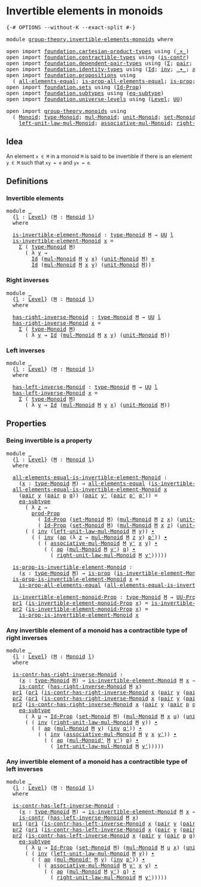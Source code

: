# Invertible elements in monoids

<pre class="Agda"><a id="43" class="Symbol">{-#</a> <a id="47" class="Keyword">OPTIONS</a> <a id="55" class="Pragma">--without-K</a> <a id="67" class="Pragma">--exact-split</a> <a id="81" class="Symbol">#-}</a>

<a id="86" class="Keyword">module</a> <a id="93" href="group-theory.invertible-elements-monoids.html" class="Module">group-theory.invertible-elements-monoids</a> <a id="134" class="Keyword">where</a>

<a id="141" class="Keyword">open</a> <a id="146" class="Keyword">import</a> <a id="153" href="foundation.cartesian-product-types.html" class="Module">foundation.cartesian-product-types</a> <a id="188" class="Keyword">using</a> <a id="194" class="Symbol">(</a><a id="195" href="foundation-core.cartesian-product-types.html#577" class="Function Operator">_×_</a><a id="198" class="Symbol">)</a>
<a id="200" class="Keyword">open</a> <a id="205" class="Keyword">import</a> <a id="212" href="foundation.contractible-types.html" class="Module">foundation.contractible-types</a> <a id="242" class="Keyword">using</a> <a id="248" class="Symbol">(</a><a id="249" href="foundation-core.contractible-types.html#993" class="Function">is-contr</a><a id="257" class="Symbol">)</a>
<a id="259" class="Keyword">open</a> <a id="264" class="Keyword">import</a> <a id="271" href="foundation.dependent-pair-types.html" class="Module">foundation.dependent-pair-types</a> <a id="303" class="Keyword">using</a> <a id="309" class="Symbol">(</a><a id="310" href="foundation-core.dependent-pair-types.html#502" class="Record">Σ</a><a id="311" class="Symbol">;</a> <a id="313" href="foundation-core.dependent-pair-types.html#575" class="InductiveConstructor">pair</a><a id="317" class="Symbol">;</a> <a id="319" href="foundation-core.dependent-pair-types.html#592" class="Field">pr1</a><a id="322" class="Symbol">;</a> <a id="324" href="foundation-core.dependent-pair-types.html#604" class="Field">pr2</a><a id="327" class="Symbol">)</a>
<a id="329" class="Keyword">open</a> <a id="334" class="Keyword">import</a> <a id="341" href="foundation.identity-types.html" class="Module">foundation.identity-types</a> <a id="367" class="Keyword">using</a> <a id="373" class="Symbol">(</a><a id="374" href="foundation-core.identity-types.html#1754" class="Datatype">Id</a><a id="376" class="Symbol">;</a> <a id="378" href="foundation-core.identity-types.html#2716" class="Function">inv</a><a id="381" class="Symbol">;</a> <a id="383" href="foundation-core.identity-types.html#2412" class="Function Operator">_∙_</a><a id="386" class="Symbol">;</a> <a id="388" href="foundation-core.identity-types.html#3990" class="Function">ap</a><a id="390" class="Symbol">)</a>
<a id="392" class="Keyword">open</a> <a id="397" class="Keyword">import</a> <a id="404" href="foundation.propositions.html" class="Module">foundation.propositions</a> <a id="428" class="Keyword">using</a>
  <a id="436" class="Symbol">(</a> <a id="438" href="foundation-core.propositions.html#2193" class="Function">all-elements-equal</a><a id="456" class="Symbol">;</a> <a id="458" href="foundation-core.propositions.html#2392" class="Function">is-prop-all-elements-equal</a><a id="484" class="Symbol">;</a> <a id="486" href="foundation-core.propositions.html#1296" class="Function">is-prop</a><a id="493" class="Symbol">;</a> <a id="495" href="foundation-core.propositions.html#5861" class="Function">prod-Prop</a><a id="504" class="Symbol">;</a> <a id="506" href="foundation-core.propositions.html#1380" class="Function">UU-Prop</a><a id="513" class="Symbol">)</a>
<a id="515" class="Keyword">open</a> <a id="520" class="Keyword">import</a> <a id="527" href="foundation.sets.html" class="Module">foundation.sets</a> <a id="543" class="Keyword">using</a> <a id="549" class="Symbol">(</a><a id="550" href="foundation-core.sets.html#1407" class="Function">Id-Prop</a><a id="557" class="Symbol">)</a>
<a id="559" class="Keyword">open</a> <a id="564" class="Keyword">import</a> <a id="571" href="foundation.subtypes.html" class="Module">foundation.subtypes</a> <a id="591" class="Keyword">using</a> <a id="597" class="Symbol">(</a><a id="598" href="foundation-core.subtypes.html#3371" class="Function">eq-subtype</a><a id="608" class="Symbol">)</a>
<a id="610" class="Keyword">open</a> <a id="615" class="Keyword">import</a> <a id="622" href="foundation.universe-levels.html" class="Module">foundation.universe-levels</a> <a id="649" class="Keyword">using</a> <a id="655" class="Symbol">(</a><a id="656" href="Agda.Primitive.html#597" class="Postulate">Level</a><a id="661" class="Symbol">;</a> <a id="663" href="foundation-core.universe-levels.html#222" class="Primitive">UU</a><a id="665" class="Symbol">)</a>

<a id="668" class="Keyword">open</a> <a id="673" class="Keyword">import</a> <a id="680" href="group-theory.monoids.html" class="Module">group-theory.monoids</a> <a id="701" class="Keyword">using</a>
  <a id="709" class="Symbol">(</a> <a id="711" href="group-theory.monoids.html#1007" class="Function">Monoid</a><a id="717" class="Symbol">;</a> <a id="719" href="group-theory.monoids.html#1182" class="Function">type-Monoid</a><a id="730" class="Symbol">;</a> <a id="732" href="group-theory.monoids.html#1527" class="Function">mul-Monoid</a><a id="742" class="Symbol">;</a> <a id="744" href="group-theory.monoids.html#2031" class="Function">unit-Monoid</a><a id="755" class="Symbol">;</a> <a id="757" href="group-theory.monoids.html#1283" class="Function">set-Monoid</a><a id="767" class="Symbol">;</a>
    <a id="773" href="group-theory.monoids.html#2119" class="Function">left-unit-law-mul-Monoid</a><a id="797" class="Symbol">;</a> <a id="799" href="group-theory.monoids.html#1797" class="Function">associative-mul-Monoid</a><a id="821" class="Symbol">;</a> <a id="823" href="group-theory.monoids.html#2285" class="Function">right-unit-law-mul-Monoid</a><a id="848" class="Symbol">;</a> <a id="850" href="group-theory.monoids.html#1668" class="Function">mul-Monoid&#39;</a><a id="861" class="Symbol">)</a>
</pre>
## Idea

An element `x ∈ M` in a monoid `M` is said to be invertible if there is an element `y ∈ M` such that `xy = e` and `yx = e`.

## Definitions

### Invertible elements

<pre class="Agda"><a id="1051" class="Keyword">module</a> <a id="1058" href="group-theory.invertible-elements-monoids.html#1058" class="Module">_</a>
  <a id="1062" class="Symbol">{</a><a id="1063" href="group-theory.invertible-elements-monoids.html#1063" class="Bound">l</a> <a id="1065" class="Symbol">:</a> <a id="1067" href="Agda.Primitive.html#597" class="Postulate">Level</a><a id="1072" class="Symbol">}</a> <a id="1074" class="Symbol">(</a><a id="1075" href="group-theory.invertible-elements-monoids.html#1075" class="Bound">M</a> <a id="1077" class="Symbol">:</a> <a id="1079" href="group-theory.monoids.html#1007" class="Function">Monoid</a> <a id="1086" href="group-theory.invertible-elements-monoids.html#1063" class="Bound">l</a><a id="1087" class="Symbol">)</a>
  <a id="1091" class="Keyword">where</a>

  <a id="1100" href="group-theory.invertible-elements-monoids.html#1100" class="Function">is-invertible-element-Monoid</a> <a id="1129" class="Symbol">:</a> <a id="1131" href="group-theory.monoids.html#1182" class="Function">type-Monoid</a> <a id="1143" href="group-theory.invertible-elements-monoids.html#1075" class="Bound">M</a> <a id="1145" class="Symbol">→</a> <a id="1147" href="foundation-core.universe-levels.html#222" class="Primitive">UU</a> <a id="1150" href="group-theory.invertible-elements-monoids.html#1063" class="Bound">l</a>
  <a id="1154" href="group-theory.invertible-elements-monoids.html#1100" class="Function">is-invertible-element-Monoid</a> <a id="1183" href="group-theory.invertible-elements-monoids.html#1183" class="Bound">x</a> <a id="1185" class="Symbol">=</a>
    <a id="1191" href="foundation-core.dependent-pair-types.html#502" class="Record">Σ</a> <a id="1193" class="Symbol">(</a> <a id="1195" href="group-theory.monoids.html#1182" class="Function">type-Monoid</a> <a id="1207" href="group-theory.invertible-elements-monoids.html#1075" class="Bound">M</a><a id="1208" class="Symbol">)</a>
      <a id="1216" class="Symbol">(</a> <a id="1218" class="Symbol">λ</a> <a id="1220" href="group-theory.invertible-elements-monoids.html#1220" class="Bound">y</a> <a id="1222" class="Symbol">→</a>
        <a id="1232" href="foundation-core.identity-types.html#1754" class="Datatype">Id</a> <a id="1235" class="Symbol">(</a><a id="1236" href="group-theory.monoids.html#1527" class="Function">mul-Monoid</a> <a id="1247" href="group-theory.invertible-elements-monoids.html#1075" class="Bound">M</a> <a id="1249" href="group-theory.invertible-elements-monoids.html#1220" class="Bound">y</a> <a id="1251" href="group-theory.invertible-elements-monoids.html#1183" class="Bound">x</a><a id="1252" class="Symbol">)</a> <a id="1254" class="Symbol">(</a><a id="1255" href="group-theory.monoids.html#2031" class="Function">unit-Monoid</a> <a id="1267" href="group-theory.invertible-elements-monoids.html#1075" class="Bound">M</a><a id="1268" class="Symbol">)</a> <a id="1270" href="foundation-core.cartesian-product-types.html#577" class="Function Operator">×</a>
        <a id="1280" href="foundation-core.identity-types.html#1754" class="Datatype">Id</a> <a id="1283" class="Symbol">(</a><a id="1284" href="group-theory.monoids.html#1527" class="Function">mul-Monoid</a> <a id="1295" href="group-theory.invertible-elements-monoids.html#1075" class="Bound">M</a> <a id="1297" href="group-theory.invertible-elements-monoids.html#1183" class="Bound">x</a> <a id="1299" href="group-theory.invertible-elements-monoids.html#1220" class="Bound">y</a><a id="1300" class="Symbol">)</a> <a id="1302" class="Symbol">(</a><a id="1303" href="group-theory.monoids.html#2031" class="Function">unit-Monoid</a> <a id="1315" href="group-theory.invertible-elements-monoids.html#1075" class="Bound">M</a><a id="1316" class="Symbol">))</a>
</pre>
### Right inverses

<pre class="Agda"><a id="1352" class="Keyword">module</a> <a id="1359" href="group-theory.invertible-elements-monoids.html#1359" class="Module">_</a>
  <a id="1363" class="Symbol">{</a><a id="1364" href="group-theory.invertible-elements-monoids.html#1364" class="Bound">l</a> <a id="1366" class="Symbol">:</a> <a id="1368" href="Agda.Primitive.html#597" class="Postulate">Level</a><a id="1373" class="Symbol">}</a> <a id="1375" class="Symbol">(</a><a id="1376" href="group-theory.invertible-elements-monoids.html#1376" class="Bound">M</a> <a id="1378" class="Symbol">:</a> <a id="1380" href="group-theory.monoids.html#1007" class="Function">Monoid</a> <a id="1387" href="group-theory.invertible-elements-monoids.html#1364" class="Bound">l</a><a id="1388" class="Symbol">)</a>
  <a id="1392" class="Keyword">where</a>

  <a id="1401" href="group-theory.invertible-elements-monoids.html#1401" class="Function">has-right-inverse-Monoid</a> <a id="1426" class="Symbol">:</a> <a id="1428" href="group-theory.monoids.html#1182" class="Function">type-Monoid</a> <a id="1440" href="group-theory.invertible-elements-monoids.html#1376" class="Bound">M</a> <a id="1442" class="Symbol">→</a> <a id="1444" href="foundation-core.universe-levels.html#222" class="Primitive">UU</a> <a id="1447" href="group-theory.invertible-elements-monoids.html#1364" class="Bound">l</a>
  <a id="1451" href="group-theory.invertible-elements-monoids.html#1401" class="Function">has-right-inverse-Monoid</a> <a id="1476" href="group-theory.invertible-elements-monoids.html#1476" class="Bound">x</a> <a id="1478" class="Symbol">=</a>
    <a id="1484" href="foundation-core.dependent-pair-types.html#502" class="Record">Σ</a> <a id="1486" class="Symbol">(</a> <a id="1488" href="group-theory.monoids.html#1182" class="Function">type-Monoid</a> <a id="1500" href="group-theory.invertible-elements-monoids.html#1376" class="Bound">M</a><a id="1501" class="Symbol">)</a>
      <a id="1509" class="Symbol">(</a> <a id="1511" class="Symbol">λ</a> <a id="1513" href="group-theory.invertible-elements-monoids.html#1513" class="Bound">y</a> <a id="1515" class="Symbol">→</a> <a id="1517" href="foundation-core.identity-types.html#1754" class="Datatype">Id</a> <a id="1520" class="Symbol">(</a><a id="1521" href="group-theory.monoids.html#1527" class="Function">mul-Monoid</a> <a id="1532" href="group-theory.invertible-elements-monoids.html#1376" class="Bound">M</a> <a id="1534" href="group-theory.invertible-elements-monoids.html#1476" class="Bound">x</a> <a id="1536" href="group-theory.invertible-elements-monoids.html#1513" class="Bound">y</a><a id="1537" class="Symbol">)</a> <a id="1539" class="Symbol">(</a><a id="1540" href="group-theory.monoids.html#2031" class="Function">unit-Monoid</a> <a id="1552" href="group-theory.invertible-elements-monoids.html#1376" class="Bound">M</a><a id="1553" class="Symbol">))</a>
</pre>
### Left inverses

<pre class="Agda"><a id="1588" class="Keyword">module</a> <a id="1595" href="group-theory.invertible-elements-monoids.html#1595" class="Module">_</a>
  <a id="1599" class="Symbol">{</a><a id="1600" href="group-theory.invertible-elements-monoids.html#1600" class="Bound">l</a> <a id="1602" class="Symbol">:</a> <a id="1604" href="Agda.Primitive.html#597" class="Postulate">Level</a><a id="1609" class="Symbol">}</a> <a id="1611" class="Symbol">(</a><a id="1612" href="group-theory.invertible-elements-monoids.html#1612" class="Bound">M</a> <a id="1614" class="Symbol">:</a> <a id="1616" href="group-theory.monoids.html#1007" class="Function">Monoid</a> <a id="1623" href="group-theory.invertible-elements-monoids.html#1600" class="Bound">l</a><a id="1624" class="Symbol">)</a>
  <a id="1628" class="Keyword">where</a>

  <a id="1637" href="group-theory.invertible-elements-monoids.html#1637" class="Function">has-left-inverse-Monoid</a> <a id="1661" class="Symbol">:</a> <a id="1663" href="group-theory.monoids.html#1182" class="Function">type-Monoid</a> <a id="1675" href="group-theory.invertible-elements-monoids.html#1612" class="Bound">M</a> <a id="1677" class="Symbol">→</a> <a id="1679" href="foundation-core.universe-levels.html#222" class="Primitive">UU</a> <a id="1682" href="group-theory.invertible-elements-monoids.html#1600" class="Bound">l</a>
  <a id="1686" href="group-theory.invertible-elements-monoids.html#1637" class="Function">has-left-inverse-Monoid</a> <a id="1710" href="group-theory.invertible-elements-monoids.html#1710" class="Bound">x</a> <a id="1712" class="Symbol">=</a>
    <a id="1718" href="foundation-core.dependent-pair-types.html#502" class="Record">Σ</a> <a id="1720" class="Symbol">(</a> <a id="1722" href="group-theory.monoids.html#1182" class="Function">type-Monoid</a> <a id="1734" href="group-theory.invertible-elements-monoids.html#1612" class="Bound">M</a><a id="1735" class="Symbol">)</a>
      <a id="1743" class="Symbol">(</a> <a id="1745" class="Symbol">λ</a> <a id="1747" href="group-theory.invertible-elements-monoids.html#1747" class="Bound">y</a> <a id="1749" class="Symbol">→</a> <a id="1751" href="foundation-core.identity-types.html#1754" class="Datatype">Id</a> <a id="1754" class="Symbol">(</a><a id="1755" href="group-theory.monoids.html#1527" class="Function">mul-Monoid</a> <a id="1766" href="group-theory.invertible-elements-monoids.html#1612" class="Bound">M</a> <a id="1768" href="group-theory.invertible-elements-monoids.html#1747" class="Bound">y</a> <a id="1770" href="group-theory.invertible-elements-monoids.html#1710" class="Bound">x</a><a id="1771" class="Symbol">)</a> <a id="1773" class="Symbol">(</a><a id="1774" href="group-theory.monoids.html#2031" class="Function">unit-Monoid</a> <a id="1786" href="group-theory.invertible-elements-monoids.html#1612" class="Bound">M</a><a id="1787" class="Symbol">))</a>
</pre>
## Properties

### Being invertible is a property

<pre class="Agda"><a id="1854" class="Keyword">module</a> <a id="1861" href="group-theory.invertible-elements-monoids.html#1861" class="Module">_</a>
  <a id="1865" class="Symbol">{</a><a id="1866" href="group-theory.invertible-elements-monoids.html#1866" class="Bound">l</a> <a id="1868" class="Symbol">:</a> <a id="1870" href="Agda.Primitive.html#597" class="Postulate">Level</a><a id="1875" class="Symbol">}</a> <a id="1877" class="Symbol">(</a><a id="1878" href="group-theory.invertible-elements-monoids.html#1878" class="Bound">M</a> <a id="1880" class="Symbol">:</a> <a id="1882" href="group-theory.monoids.html#1007" class="Function">Monoid</a> <a id="1889" href="group-theory.invertible-elements-monoids.html#1866" class="Bound">l</a><a id="1890" class="Symbol">)</a>
  <a id="1894" class="Keyword">where</a>

  <a id="1903" href="group-theory.invertible-elements-monoids.html#1903" class="Function">all-elements-equal-is-invertible-element-Monoid</a> <a id="1951" class="Symbol">:</a>
    <a id="1957" class="Symbol">(</a><a id="1958" href="group-theory.invertible-elements-monoids.html#1958" class="Bound">x</a> <a id="1960" class="Symbol">:</a> <a id="1962" href="group-theory.monoids.html#1182" class="Function">type-Monoid</a> <a id="1974" href="group-theory.invertible-elements-monoids.html#1878" class="Bound">M</a><a id="1975" class="Symbol">)</a> <a id="1977" class="Symbol">→</a> <a id="1979" href="foundation-core.propositions.html#2193" class="Function">all-elements-equal</a> <a id="1998" class="Symbol">(</a><a id="1999" href="group-theory.invertible-elements-monoids.html#1100" class="Function">is-invertible-element-Monoid</a> <a id="2028" href="group-theory.invertible-elements-monoids.html#1878" class="Bound">M</a> <a id="2030" href="group-theory.invertible-elements-monoids.html#1958" class="Bound">x</a><a id="2031" class="Symbol">)</a>
  <a id="2035" href="group-theory.invertible-elements-monoids.html#1903" class="Function">all-elements-equal-is-invertible-element-Monoid</a> <a id="2083" href="group-theory.invertible-elements-monoids.html#2083" class="Bound">x</a>
    <a id="2089" class="Symbol">(</a><a id="2090" href="foundation-core.dependent-pair-types.html#575" class="InductiveConstructor">pair</a> <a id="2095" href="group-theory.invertible-elements-monoids.html#2095" class="Bound">y</a> <a id="2097" class="Symbol">(</a><a id="2098" href="foundation-core.dependent-pair-types.html#575" class="InductiveConstructor">pair</a> <a id="2103" href="group-theory.invertible-elements-monoids.html#2103" class="Bound">p</a> <a id="2105" href="group-theory.invertible-elements-monoids.html#2105" class="Bound">q</a><a id="2106" class="Symbol">))</a> <a id="2109" class="Symbol">(</a><a id="2110" href="foundation-core.dependent-pair-types.html#575" class="InductiveConstructor">pair</a> <a id="2115" href="group-theory.invertible-elements-monoids.html#2115" class="Bound">y&#39;</a> <a id="2118" class="Symbol">(</a><a id="2119" href="foundation-core.dependent-pair-types.html#575" class="InductiveConstructor">pair</a> <a id="2124" href="group-theory.invertible-elements-monoids.html#2124" class="Bound">p&#39;</a> <a id="2127" href="group-theory.invertible-elements-monoids.html#2127" class="Bound">q&#39;</a><a id="2129" class="Symbol">))</a> <a id="2132" class="Symbol">=</a>
    <a id="2138" href="foundation-core.subtypes.html#3371" class="Function">eq-subtype</a>
      <a id="2155" class="Symbol">(</a> <a id="2157" class="Symbol">λ</a> <a id="2159" href="group-theory.invertible-elements-monoids.html#2159" class="Bound">z</a> <a id="2161" class="Symbol">→</a>
        <a id="2171" href="foundation-core.propositions.html#5861" class="Function">prod-Prop</a>
          <a id="2191" class="Symbol">(</a> <a id="2193" href="foundation-core.sets.html#1407" class="Function">Id-Prop</a> <a id="2201" class="Symbol">(</a><a id="2202" href="group-theory.monoids.html#1283" class="Function">set-Monoid</a> <a id="2213" href="group-theory.invertible-elements-monoids.html#1878" class="Bound">M</a><a id="2214" class="Symbol">)</a> <a id="2216" class="Symbol">(</a><a id="2217" href="group-theory.monoids.html#1527" class="Function">mul-Monoid</a> <a id="2228" href="group-theory.invertible-elements-monoids.html#1878" class="Bound">M</a> <a id="2230" href="group-theory.invertible-elements-monoids.html#2159" class="Bound">z</a> <a id="2232" href="group-theory.invertible-elements-monoids.html#2083" class="Bound">x</a><a id="2233" class="Symbol">)</a> <a id="2235" class="Symbol">(</a><a id="2236" href="group-theory.monoids.html#2031" class="Function">unit-Monoid</a> <a id="2248" href="group-theory.invertible-elements-monoids.html#1878" class="Bound">M</a><a id="2249" class="Symbol">))</a>
          <a id="2262" class="Symbol">(</a> <a id="2264" href="foundation-core.sets.html#1407" class="Function">Id-Prop</a> <a id="2272" class="Symbol">(</a><a id="2273" href="group-theory.monoids.html#1283" class="Function">set-Monoid</a> <a id="2284" href="group-theory.invertible-elements-monoids.html#1878" class="Bound">M</a><a id="2285" class="Symbol">)</a> <a id="2287" class="Symbol">(</a><a id="2288" href="group-theory.monoids.html#1527" class="Function">mul-Monoid</a> <a id="2299" href="group-theory.invertible-elements-monoids.html#1878" class="Bound">M</a> <a id="2301" href="group-theory.invertible-elements-monoids.html#2083" class="Bound">x</a> <a id="2303" href="group-theory.invertible-elements-monoids.html#2159" class="Bound">z</a><a id="2304" class="Symbol">)</a> <a id="2306" class="Symbol">(</a><a id="2307" href="group-theory.monoids.html#2031" class="Function">unit-Monoid</a> <a id="2319" href="group-theory.invertible-elements-monoids.html#1878" class="Bound">M</a><a id="2320" class="Symbol">)))</a>
      <a id="2330" class="Symbol">(</a> <a id="2332" class="Symbol">(</a> <a id="2334" href="foundation-core.identity-types.html#2716" class="Function">inv</a> <a id="2338" class="Symbol">(</a><a id="2339" href="group-theory.monoids.html#2119" class="Function">left-unit-law-mul-Monoid</a> <a id="2364" href="group-theory.invertible-elements-monoids.html#1878" class="Bound">M</a> <a id="2366" href="group-theory.invertible-elements-monoids.html#2095" class="Bound">y</a><a id="2367" class="Symbol">))</a> <a id="2370" href="foundation-core.identity-types.html#2412" class="Function Operator">∙</a>
        <a id="2380" class="Symbol">(</a> <a id="2382" class="Symbol">(</a> <a id="2384" href="foundation-core.identity-types.html#2716" class="Function">inv</a> <a id="2388" class="Symbol">(</a><a id="2389" href="foundation-core.identity-types.html#3990" class="Function">ap</a> <a id="2392" class="Symbol">(λ</a> <a id="2395" href="group-theory.invertible-elements-monoids.html#2395" class="Bound">z</a> <a id="2397" class="Symbol">→</a> <a id="2399" href="group-theory.monoids.html#1527" class="Function">mul-Monoid</a> <a id="2410" href="group-theory.invertible-elements-monoids.html#1878" class="Bound">M</a> <a id="2412" href="group-theory.invertible-elements-monoids.html#2395" class="Bound">z</a> <a id="2414" href="group-theory.invertible-elements-monoids.html#2095" class="Bound">y</a><a id="2415" class="Symbol">)</a> <a id="2417" href="group-theory.invertible-elements-monoids.html#2124" class="Bound">p&#39;</a><a id="2419" class="Symbol">))</a> <a id="2422" href="foundation-core.identity-types.html#2412" class="Function Operator">∙</a>
          <a id="2434" class="Symbol">(</a> <a id="2436" class="Symbol">(</a> <a id="2438" href="group-theory.monoids.html#1797" class="Function">associative-mul-Monoid</a> <a id="2461" href="group-theory.invertible-elements-monoids.html#1878" class="Bound">M</a> <a id="2463" href="group-theory.invertible-elements-monoids.html#2115" class="Bound">y&#39;</a> <a id="2466" href="group-theory.invertible-elements-monoids.html#2083" class="Bound">x</a> <a id="2468" href="group-theory.invertible-elements-monoids.html#2095" class="Bound">y</a><a id="2469" class="Symbol">)</a> <a id="2471" href="foundation-core.identity-types.html#2412" class="Function Operator">∙</a>
            <a id="2485" class="Symbol">(</a> <a id="2487" class="Symbol">(</a> <a id="2489" href="foundation-core.identity-types.html#3990" class="Function">ap</a> <a id="2492" class="Symbol">(</a><a id="2493" href="group-theory.monoids.html#1527" class="Function">mul-Monoid</a> <a id="2504" href="group-theory.invertible-elements-monoids.html#1878" class="Bound">M</a> <a id="2506" href="group-theory.invertible-elements-monoids.html#2115" class="Bound">y&#39;</a><a id="2508" class="Symbol">)</a> <a id="2510" href="group-theory.invertible-elements-monoids.html#2105" class="Bound">q</a><a id="2511" class="Symbol">)</a> <a id="2513" href="foundation-core.identity-types.html#2412" class="Function Operator">∙</a>
              <a id="2529" class="Symbol">(</a> <a id="2531" href="group-theory.monoids.html#2285" class="Function">right-unit-law-mul-Monoid</a> <a id="2557" href="group-theory.invertible-elements-monoids.html#1878" class="Bound">M</a> <a id="2559" href="group-theory.invertible-elements-monoids.html#2115" class="Bound">y&#39;</a><a id="2561" class="Symbol">)))))</a>
  
  <a id="2572" href="group-theory.invertible-elements-monoids.html#2572" class="Function">is-prop-is-invertible-element-Monoid</a> <a id="2609" class="Symbol">:</a>
    <a id="2615" class="Symbol">(</a><a id="2616" href="group-theory.invertible-elements-monoids.html#2616" class="Bound">x</a> <a id="2618" class="Symbol">:</a> <a id="2620" href="group-theory.monoids.html#1182" class="Function">type-Monoid</a> <a id="2632" href="group-theory.invertible-elements-monoids.html#1878" class="Bound">M</a><a id="2633" class="Symbol">)</a> <a id="2635" class="Symbol">→</a> <a id="2637" href="foundation-core.propositions.html#1296" class="Function">is-prop</a> <a id="2645" class="Symbol">(</a><a id="2646" href="group-theory.invertible-elements-monoids.html#1100" class="Function">is-invertible-element-Monoid</a> <a id="2675" href="group-theory.invertible-elements-monoids.html#1878" class="Bound">M</a> <a id="2677" href="group-theory.invertible-elements-monoids.html#2616" class="Bound">x</a><a id="2678" class="Symbol">)</a>
  <a id="2682" href="group-theory.invertible-elements-monoids.html#2572" class="Function">is-prop-is-invertible-element-Monoid</a> <a id="2719" href="group-theory.invertible-elements-monoids.html#2719" class="Bound">x</a> <a id="2721" class="Symbol">=</a>
    <a id="2727" href="foundation-core.propositions.html#2392" class="Function">is-prop-all-elements-equal</a> <a id="2754" class="Symbol">(</a><a id="2755" href="group-theory.invertible-elements-monoids.html#1903" class="Function">all-elements-equal-is-invertible-element-Monoid</a> <a id="2803" href="group-theory.invertible-elements-monoids.html#2719" class="Bound">x</a><a id="2804" class="Symbol">)</a>

  <a id="2809" href="group-theory.invertible-elements-monoids.html#2809" class="Function">is-invertible-element-monoid-Prop</a> <a id="2843" class="Symbol">:</a> <a id="2845" href="group-theory.monoids.html#1182" class="Function">type-Monoid</a> <a id="2857" href="group-theory.invertible-elements-monoids.html#1878" class="Bound">M</a> <a id="2859" class="Symbol">→</a> <a id="2861" href="foundation-core.propositions.html#1380" class="Function">UU-Prop</a> <a id="2869" href="group-theory.invertible-elements-monoids.html#1866" class="Bound">l</a>
  <a id="2873" href="foundation-core.dependent-pair-types.html#592" class="Field">pr1</a> <a id="2877" class="Symbol">(</a><a id="2878" href="group-theory.invertible-elements-monoids.html#2809" class="Function">is-invertible-element-monoid-Prop</a> <a id="2912" href="group-theory.invertible-elements-monoids.html#2912" class="Bound">x</a><a id="2913" class="Symbol">)</a> <a id="2915" class="Symbol">=</a> <a id="2917" href="group-theory.invertible-elements-monoids.html#1100" class="Function">is-invertible-element-Monoid</a> <a id="2946" href="group-theory.invertible-elements-monoids.html#1878" class="Bound">M</a> <a id="2948" href="group-theory.invertible-elements-monoids.html#2912" class="Bound">x</a>
  <a id="2952" href="foundation-core.dependent-pair-types.html#604" class="Field">pr2</a> <a id="2956" class="Symbol">(</a><a id="2957" href="group-theory.invertible-elements-monoids.html#2809" class="Function">is-invertible-element-monoid-Prop</a> <a id="2991" href="group-theory.invertible-elements-monoids.html#2991" class="Bound">x</a><a id="2992" class="Symbol">)</a> <a id="2994" class="Symbol">=</a>
    <a id="3000" href="group-theory.invertible-elements-monoids.html#2572" class="Function">is-prop-is-invertible-element-Monoid</a> <a id="3037" href="group-theory.invertible-elements-monoids.html#2991" class="Bound">x</a>
</pre>
### Any invertible element of a monoid has a contractible type of right inverses

<pre class="Agda"><a id="3134" class="Keyword">module</a> <a id="3141" href="group-theory.invertible-elements-monoids.html#3141" class="Module">_</a>
  <a id="3145" class="Symbol">{</a><a id="3146" href="group-theory.invertible-elements-monoids.html#3146" class="Bound">l</a> <a id="3148" class="Symbol">:</a> <a id="3150" href="Agda.Primitive.html#597" class="Postulate">Level</a><a id="3155" class="Symbol">}</a> <a id="3157" class="Symbol">(</a><a id="3158" href="group-theory.invertible-elements-monoids.html#3158" class="Bound">M</a> <a id="3160" class="Symbol">:</a> <a id="3162" href="group-theory.monoids.html#1007" class="Function">Monoid</a> <a id="3169" href="group-theory.invertible-elements-monoids.html#3146" class="Bound">l</a><a id="3170" class="Symbol">)</a>
  <a id="3174" class="Keyword">where</a>

  <a id="3183" href="group-theory.invertible-elements-monoids.html#3183" class="Function">is-contr-has-right-inverse-Monoid</a> <a id="3217" class="Symbol">:</a>
    <a id="3223" class="Symbol">(</a><a id="3224" href="group-theory.invertible-elements-monoids.html#3224" class="Bound">x</a> <a id="3226" class="Symbol">:</a> <a id="3228" href="group-theory.monoids.html#1182" class="Function">type-Monoid</a> <a id="3240" href="group-theory.invertible-elements-monoids.html#3158" class="Bound">M</a><a id="3241" class="Symbol">)</a> <a id="3243" class="Symbol">→</a> <a id="3245" href="group-theory.invertible-elements-monoids.html#1100" class="Function">is-invertible-element-Monoid</a> <a id="3274" href="group-theory.invertible-elements-monoids.html#3158" class="Bound">M</a> <a id="3276" href="group-theory.invertible-elements-monoids.html#3224" class="Bound">x</a> <a id="3278" class="Symbol">→</a>
    <a id="3284" href="foundation-core.contractible-types.html#993" class="Function">is-contr</a> <a id="3293" class="Symbol">(</a><a id="3294" href="group-theory.invertible-elements-monoids.html#1401" class="Function">has-right-inverse-Monoid</a> <a id="3319" href="group-theory.invertible-elements-monoids.html#3158" class="Bound">M</a> <a id="3321" href="group-theory.invertible-elements-monoids.html#3224" class="Bound">x</a><a id="3322" class="Symbol">)</a>
  <a id="3326" href="foundation-core.dependent-pair-types.html#592" class="Field">pr1</a> <a id="3330" class="Symbol">(</a><a id="3331" href="foundation-core.dependent-pair-types.html#592" class="Field">pr1</a> <a id="3335" class="Symbol">(</a><a id="3336" href="group-theory.invertible-elements-monoids.html#3183" class="Function">is-contr-has-right-inverse-Monoid</a> <a id="3370" href="group-theory.invertible-elements-monoids.html#3370" class="Bound">x</a> <a id="3372" class="Symbol">(</a><a id="3373" href="foundation-core.dependent-pair-types.html#575" class="InductiveConstructor">pair</a> <a id="3378" href="group-theory.invertible-elements-monoids.html#3378" class="Bound">y</a> <a id="3380" class="Symbol">(</a><a id="3381" href="foundation-core.dependent-pair-types.html#575" class="InductiveConstructor">pair</a> <a id="3386" href="group-theory.invertible-elements-monoids.html#3386" class="Bound">p</a> <a id="3388" href="group-theory.invertible-elements-monoids.html#3388" class="Bound">q</a><a id="3389" class="Symbol">))))</a> <a id="3394" class="Symbol">=</a> <a id="3396" href="group-theory.invertible-elements-monoids.html#3378" class="Bound">y</a>
  <a id="3400" href="foundation-core.dependent-pair-types.html#604" class="Field">pr2</a> <a id="3404" class="Symbol">(</a><a id="3405" href="foundation-core.dependent-pair-types.html#592" class="Field">pr1</a> <a id="3409" class="Symbol">(</a><a id="3410" href="group-theory.invertible-elements-monoids.html#3183" class="Function">is-contr-has-right-inverse-Monoid</a> <a id="3444" href="group-theory.invertible-elements-monoids.html#3444" class="Bound">x</a> <a id="3446" class="Symbol">(</a><a id="3447" href="foundation-core.dependent-pair-types.html#575" class="InductiveConstructor">pair</a> <a id="3452" href="group-theory.invertible-elements-monoids.html#3452" class="Bound">y</a> <a id="3454" class="Symbol">(</a><a id="3455" href="foundation-core.dependent-pair-types.html#575" class="InductiveConstructor">pair</a> <a id="3460" href="group-theory.invertible-elements-monoids.html#3460" class="Bound">p</a> <a id="3462" href="group-theory.invertible-elements-monoids.html#3462" class="Bound">q</a><a id="3463" class="Symbol">))))</a> <a id="3468" class="Symbol">=</a> <a id="3470" href="group-theory.invertible-elements-monoids.html#3462" class="Bound">q</a>
  <a id="3474" href="foundation-core.dependent-pair-types.html#604" class="Field">pr2</a> <a id="3478" class="Symbol">(</a><a id="3479" href="group-theory.invertible-elements-monoids.html#3183" class="Function">is-contr-has-right-inverse-Monoid</a> <a id="3513" href="group-theory.invertible-elements-monoids.html#3513" class="Bound">x</a> <a id="3515" class="Symbol">(</a><a id="3516" href="foundation-core.dependent-pair-types.html#575" class="InductiveConstructor">pair</a> <a id="3521" href="group-theory.invertible-elements-monoids.html#3521" class="Bound">y</a> <a id="3523" class="Symbol">(</a><a id="3524" href="foundation-core.dependent-pair-types.html#575" class="InductiveConstructor">pair</a> <a id="3529" href="group-theory.invertible-elements-monoids.html#3529" class="Bound">p</a> <a id="3531" href="group-theory.invertible-elements-monoids.html#3531" class="Bound">q</a><a id="3532" class="Symbol">)))</a> <a id="3536" class="Symbol">(</a><a id="3537" href="foundation-core.dependent-pair-types.html#575" class="InductiveConstructor">pair</a> <a id="3542" href="group-theory.invertible-elements-monoids.html#3542" class="Bound">y&#39;</a> <a id="3545" href="group-theory.invertible-elements-monoids.html#3545" class="Bound">q&#39;</a><a id="3547" class="Symbol">)</a> <a id="3549" class="Symbol">=</a>
    <a id="3555" href="foundation-core.subtypes.html#3371" class="Function">eq-subtype</a>
      <a id="3572" class="Symbol">(</a> <a id="3574" class="Symbol">λ</a> <a id="3576" href="group-theory.invertible-elements-monoids.html#3576" class="Bound">u</a> <a id="3578" class="Symbol">→</a> <a id="3580" href="foundation-core.sets.html#1407" class="Function">Id-Prop</a> <a id="3588" class="Symbol">(</a><a id="3589" href="group-theory.monoids.html#1283" class="Function">set-Monoid</a> <a id="3600" href="group-theory.invertible-elements-monoids.html#3158" class="Bound">M</a><a id="3601" class="Symbol">)</a> <a id="3603" class="Symbol">(</a><a id="3604" href="group-theory.monoids.html#1527" class="Function">mul-Monoid</a> <a id="3615" href="group-theory.invertible-elements-monoids.html#3158" class="Bound">M</a> <a id="3617" href="group-theory.invertible-elements-monoids.html#3513" class="Bound">x</a> <a id="3619" href="group-theory.invertible-elements-monoids.html#3576" class="Bound">u</a><a id="3620" class="Symbol">)</a> <a id="3622" class="Symbol">(</a><a id="3623" href="group-theory.monoids.html#2031" class="Function">unit-Monoid</a> <a id="3635" href="group-theory.invertible-elements-monoids.html#3158" class="Bound">M</a><a id="3636" class="Symbol">))</a>
      <a id="3645" class="Symbol">(</a> <a id="3647" class="Symbol">(</a> <a id="3649" href="foundation-core.identity-types.html#2716" class="Function">inv</a> <a id="3653" class="Symbol">(</a><a id="3654" href="group-theory.monoids.html#2285" class="Function">right-unit-law-mul-Monoid</a> <a id="3680" href="group-theory.invertible-elements-monoids.html#3158" class="Bound">M</a> <a id="3682" href="group-theory.invertible-elements-monoids.html#3521" class="Bound">y</a><a id="3683" class="Symbol">))</a> <a id="3686" href="foundation-core.identity-types.html#2412" class="Function Operator">∙</a>
        <a id="3696" class="Symbol">(</a> <a id="3698" class="Symbol">(</a> <a id="3700" href="foundation-core.identity-types.html#3990" class="Function">ap</a> <a id="3703" class="Symbol">(</a><a id="3704" href="group-theory.monoids.html#1527" class="Function">mul-Monoid</a> <a id="3715" href="group-theory.invertible-elements-monoids.html#3158" class="Bound">M</a> <a id="3717" href="group-theory.invertible-elements-monoids.html#3521" class="Bound">y</a><a id="3718" class="Symbol">)</a> <a id="3720" class="Symbol">(</a><a id="3721" href="foundation-core.identity-types.html#2716" class="Function">inv</a> <a id="3725" href="group-theory.invertible-elements-monoids.html#3545" class="Bound">q&#39;</a><a id="3727" class="Symbol">))</a> <a id="3730" href="foundation-core.identity-types.html#2412" class="Function Operator">∙</a>
          <a id="3742" class="Symbol">(</a> <a id="3744" class="Symbol">(</a> <a id="3746" href="foundation-core.identity-types.html#2716" class="Function">inv</a> <a id="3750" class="Symbol">(</a><a id="3751" href="group-theory.monoids.html#1797" class="Function">associative-mul-Monoid</a> <a id="3774" href="group-theory.invertible-elements-monoids.html#3158" class="Bound">M</a> <a id="3776" href="group-theory.invertible-elements-monoids.html#3521" class="Bound">y</a> <a id="3778" href="group-theory.invertible-elements-monoids.html#3513" class="Bound">x</a> <a id="3780" href="group-theory.invertible-elements-monoids.html#3542" class="Bound">y&#39;</a><a id="3782" class="Symbol">))</a> <a id="3785" href="foundation-core.identity-types.html#2412" class="Function Operator">∙</a>
            <a id="3799" class="Symbol">(</a> <a id="3801" class="Symbol">(</a> <a id="3803" href="foundation-core.identity-types.html#3990" class="Function">ap</a> <a id="3806" class="Symbol">(</a><a id="3807" href="group-theory.monoids.html#1668" class="Function">mul-Monoid&#39;</a> <a id="3819" href="group-theory.invertible-elements-monoids.html#3158" class="Bound">M</a> <a id="3821" href="group-theory.invertible-elements-monoids.html#3542" class="Bound">y&#39;</a><a id="3823" class="Symbol">)</a> <a id="3825" href="group-theory.invertible-elements-monoids.html#3529" class="Bound">p</a><a id="3826" class="Symbol">)</a> <a id="3828" href="foundation-core.identity-types.html#2412" class="Function Operator">∙</a>
              <a id="3844" class="Symbol">(</a> <a id="3846" href="group-theory.monoids.html#2119" class="Function">left-unit-law-mul-Monoid</a> <a id="3871" href="group-theory.invertible-elements-monoids.html#3158" class="Bound">M</a> <a id="3873" href="group-theory.invertible-elements-monoids.html#3542" class="Bound">y&#39;</a><a id="3875" class="Symbol">)))))</a>
</pre>
### Any invertible element of a monoid has a contractible type of left inverses

<pre class="Agda"><a id="3975" class="Keyword">module</a> <a id="3982" href="group-theory.invertible-elements-monoids.html#3982" class="Module">_</a>
  <a id="3986" class="Symbol">{</a><a id="3987" href="group-theory.invertible-elements-monoids.html#3987" class="Bound">l</a> <a id="3989" class="Symbol">:</a> <a id="3991" href="Agda.Primitive.html#597" class="Postulate">Level</a><a id="3996" class="Symbol">}</a> <a id="3998" class="Symbol">(</a><a id="3999" href="group-theory.invertible-elements-monoids.html#3999" class="Bound">M</a> <a id="4001" class="Symbol">:</a> <a id="4003" href="group-theory.monoids.html#1007" class="Function">Monoid</a> <a id="4010" href="group-theory.invertible-elements-monoids.html#3987" class="Bound">l</a><a id="4011" class="Symbol">)</a>
  <a id="4015" class="Keyword">where</a>

  <a id="4024" href="group-theory.invertible-elements-monoids.html#4024" class="Function">is-contr-has-left-inverse-Monoid</a> <a id="4057" class="Symbol">:</a>
    <a id="4063" class="Symbol">(</a><a id="4064" href="group-theory.invertible-elements-monoids.html#4064" class="Bound">x</a> <a id="4066" class="Symbol">:</a> <a id="4068" href="group-theory.monoids.html#1182" class="Function">type-Monoid</a> <a id="4080" href="group-theory.invertible-elements-monoids.html#3999" class="Bound">M</a><a id="4081" class="Symbol">)</a> <a id="4083" class="Symbol">→</a> <a id="4085" href="group-theory.invertible-elements-monoids.html#1100" class="Function">is-invertible-element-Monoid</a> <a id="4114" href="group-theory.invertible-elements-monoids.html#3999" class="Bound">M</a> <a id="4116" href="group-theory.invertible-elements-monoids.html#4064" class="Bound">x</a> <a id="4118" class="Symbol">→</a>
    <a id="4124" href="foundation-core.contractible-types.html#993" class="Function">is-contr</a> <a id="4133" class="Symbol">(</a><a id="4134" href="group-theory.invertible-elements-monoids.html#1637" class="Function">has-left-inverse-Monoid</a> <a id="4158" href="group-theory.invertible-elements-monoids.html#3999" class="Bound">M</a> <a id="4160" href="group-theory.invertible-elements-monoids.html#4064" class="Bound">x</a><a id="4161" class="Symbol">)</a>
  <a id="4165" href="foundation-core.dependent-pair-types.html#592" class="Field">pr1</a> <a id="4169" class="Symbol">(</a><a id="4170" href="foundation-core.dependent-pair-types.html#592" class="Field">pr1</a> <a id="4174" class="Symbol">(</a><a id="4175" href="group-theory.invertible-elements-monoids.html#4024" class="Function">is-contr-has-left-inverse-Monoid</a> <a id="4208" href="group-theory.invertible-elements-monoids.html#4208" class="Bound">x</a> <a id="4210" class="Symbol">(</a><a id="4211" href="foundation-core.dependent-pair-types.html#575" class="InductiveConstructor">pair</a> <a id="4216" href="group-theory.invertible-elements-monoids.html#4216" class="Bound">y</a> <a id="4218" class="Symbol">(</a><a id="4219" href="foundation-core.dependent-pair-types.html#575" class="InductiveConstructor">pair</a> <a id="4224" href="group-theory.invertible-elements-monoids.html#4224" class="Bound">p</a> <a id="4226" href="group-theory.invertible-elements-monoids.html#4226" class="Bound">q</a><a id="4227" class="Symbol">))))</a> <a id="4232" class="Symbol">=</a> <a id="4234" href="group-theory.invertible-elements-monoids.html#4216" class="Bound">y</a>
  <a id="4238" href="foundation-core.dependent-pair-types.html#604" class="Field">pr2</a> <a id="4242" class="Symbol">(</a><a id="4243" href="foundation-core.dependent-pair-types.html#592" class="Field">pr1</a> <a id="4247" class="Symbol">(</a><a id="4248" href="group-theory.invertible-elements-monoids.html#4024" class="Function">is-contr-has-left-inverse-Monoid</a> <a id="4281" href="group-theory.invertible-elements-monoids.html#4281" class="Bound">x</a> <a id="4283" class="Symbol">(</a><a id="4284" href="foundation-core.dependent-pair-types.html#575" class="InductiveConstructor">pair</a> <a id="4289" href="group-theory.invertible-elements-monoids.html#4289" class="Bound">y</a> <a id="4291" class="Symbol">(</a><a id="4292" href="foundation-core.dependent-pair-types.html#575" class="InductiveConstructor">pair</a> <a id="4297" href="group-theory.invertible-elements-monoids.html#4297" class="Bound">p</a> <a id="4299" href="group-theory.invertible-elements-monoids.html#4299" class="Bound">q</a><a id="4300" class="Symbol">))))</a> <a id="4305" class="Symbol">=</a> <a id="4307" href="group-theory.invertible-elements-monoids.html#4297" class="Bound">p</a>
  <a id="4311" href="foundation-core.dependent-pair-types.html#604" class="Field">pr2</a> <a id="4315" class="Symbol">(</a><a id="4316" href="group-theory.invertible-elements-monoids.html#4024" class="Function">is-contr-has-left-inverse-Monoid</a> <a id="4349" href="group-theory.invertible-elements-monoids.html#4349" class="Bound">x</a> <a id="4351" class="Symbol">(</a><a id="4352" href="foundation-core.dependent-pair-types.html#575" class="InductiveConstructor">pair</a> <a id="4357" href="group-theory.invertible-elements-monoids.html#4357" class="Bound">y</a> <a id="4359" class="Symbol">(</a><a id="4360" href="foundation-core.dependent-pair-types.html#575" class="InductiveConstructor">pair</a> <a id="4365" href="group-theory.invertible-elements-monoids.html#4365" class="Bound">p</a> <a id="4367" href="group-theory.invertible-elements-monoids.html#4367" class="Bound">q</a><a id="4368" class="Symbol">)))</a> <a id="4372" class="Symbol">(</a><a id="4373" href="foundation-core.dependent-pair-types.html#575" class="InductiveConstructor">pair</a> <a id="4378" href="group-theory.invertible-elements-monoids.html#4378" class="Bound">y&#39;</a> <a id="4381" href="group-theory.invertible-elements-monoids.html#4381" class="Bound">p&#39;</a><a id="4383" class="Symbol">)</a> <a id="4385" class="Symbol">=</a>
    <a id="4391" href="foundation-core.subtypes.html#3371" class="Function">eq-subtype</a>
      <a id="4408" class="Symbol">(</a> <a id="4410" class="Symbol">λ</a> <a id="4412" href="group-theory.invertible-elements-monoids.html#4412" class="Bound">u</a> <a id="4414" class="Symbol">→</a> <a id="4416" href="foundation-core.sets.html#1407" class="Function">Id-Prop</a> <a id="4424" class="Symbol">(</a><a id="4425" href="group-theory.monoids.html#1283" class="Function">set-Monoid</a> <a id="4436" href="group-theory.invertible-elements-monoids.html#3999" class="Bound">M</a><a id="4437" class="Symbol">)</a> <a id="4439" class="Symbol">(</a><a id="4440" href="group-theory.monoids.html#1527" class="Function">mul-Monoid</a> <a id="4451" href="group-theory.invertible-elements-monoids.html#3999" class="Bound">M</a> <a id="4453" href="group-theory.invertible-elements-monoids.html#4412" class="Bound">u</a> <a id="4455" href="group-theory.invertible-elements-monoids.html#4349" class="Bound">x</a><a id="4456" class="Symbol">)</a> <a id="4458" class="Symbol">(</a><a id="4459" href="group-theory.monoids.html#2031" class="Function">unit-Monoid</a> <a id="4471" href="group-theory.invertible-elements-monoids.html#3999" class="Bound">M</a><a id="4472" class="Symbol">))</a>
      <a id="4481" class="Symbol">(</a> <a id="4483" class="Symbol">(</a> <a id="4485" href="foundation-core.identity-types.html#2716" class="Function">inv</a> <a id="4489" class="Symbol">(</a><a id="4490" href="group-theory.monoids.html#2119" class="Function">left-unit-law-mul-Monoid</a> <a id="4515" href="group-theory.invertible-elements-monoids.html#3999" class="Bound">M</a> <a id="4517" href="group-theory.invertible-elements-monoids.html#4357" class="Bound">y</a><a id="4518" class="Symbol">))</a> <a id="4521" href="foundation-core.identity-types.html#2412" class="Function Operator">∙</a>
        <a id="4531" class="Symbol">(</a> <a id="4533" class="Symbol">(</a> <a id="4535" href="foundation-core.identity-types.html#3990" class="Function">ap</a> <a id="4538" class="Symbol">(</a><a id="4539" href="group-theory.monoids.html#1668" class="Function">mul-Monoid&#39;</a> <a id="4551" href="group-theory.invertible-elements-monoids.html#3999" class="Bound">M</a> <a id="4553" href="group-theory.invertible-elements-monoids.html#4357" class="Bound">y</a><a id="4554" class="Symbol">)</a> <a id="4556" class="Symbol">(</a><a id="4557" href="foundation-core.identity-types.html#2716" class="Function">inv</a> <a id="4561" href="group-theory.invertible-elements-monoids.html#4381" class="Bound">p&#39;</a><a id="4563" class="Symbol">))</a> <a id="4566" href="foundation-core.identity-types.html#2412" class="Function Operator">∙</a>
          <a id="4578" class="Symbol">(</a> <a id="4580" class="Symbol">(</a> <a id="4582" href="group-theory.monoids.html#1797" class="Function">associative-mul-Monoid</a> <a id="4605" href="group-theory.invertible-elements-monoids.html#3999" class="Bound">M</a> <a id="4607" href="group-theory.invertible-elements-monoids.html#4378" class="Bound">y&#39;</a> <a id="4610" href="group-theory.invertible-elements-monoids.html#4349" class="Bound">x</a> <a id="4612" href="group-theory.invertible-elements-monoids.html#4357" class="Bound">y</a><a id="4613" class="Symbol">)</a> <a id="4615" href="foundation-core.identity-types.html#2412" class="Function Operator">∙</a>
            <a id="4629" class="Symbol">(</a> <a id="4631" class="Symbol">(</a> <a id="4633" href="foundation-core.identity-types.html#3990" class="Function">ap</a> <a id="4636" class="Symbol">(</a><a id="4637" href="group-theory.monoids.html#1527" class="Function">mul-Monoid</a> <a id="4648" href="group-theory.invertible-elements-monoids.html#3999" class="Bound">M</a> <a id="4650" href="group-theory.invertible-elements-monoids.html#4378" class="Bound">y&#39;</a><a id="4652" class="Symbol">)</a> <a id="4654" href="group-theory.invertible-elements-monoids.html#4367" class="Bound">q</a><a id="4655" class="Symbol">)</a> <a id="4657" href="foundation-core.identity-types.html#2412" class="Function Operator">∙</a>
              <a id="4673" class="Symbol">(</a> <a id="4675" href="group-theory.monoids.html#2285" class="Function">right-unit-law-mul-Monoid</a> <a id="4701" href="group-theory.invertible-elements-monoids.html#3999" class="Bound">M</a> <a id="4703" href="group-theory.invertible-elements-monoids.html#4378" class="Bound">y&#39;</a><a id="4705" class="Symbol">)))))</a>
</pre>